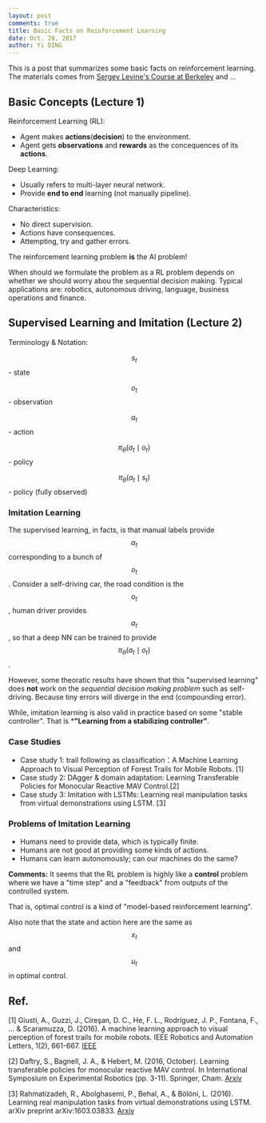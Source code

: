 ```yaml
--- 
layout: post
comments: true
title: Basic Facts on Reinforcement Learning
date: Oct. 20, 2017
author: Yi DING
---
```


This is a post that summarizes some basic facts on reinforcement learning. The materials comes from [Sergey Levine's Course at Berkeley](http://rll.berkeley.edu/deeprlcourse/) and ...

## Basic Concepts (Lecture 1)
Reinforcement Learning (RL):
* Agent makes **actions**(**decision**) to the environment.
* Agent gets **observations** and **rewards** as the concequences of its **actions**.

Deep Learning:
* Usually refers to multi-layer neural network.
* Provide **end to end** learning (not manually pipeline).

Characteristics:
* No direct supervision.
* Actions have consequences.
* Attempting, try and gather errors.

The reinforcement learning problem **is** the AI problem!

When should we formulate the problem as a RL problem depends on whether we should worry abou the sequential decision making. Typical applications are: robotics, autonomous driving, language, business operations and finance.

## Supervised Learning and Imitation (Lecture 2)
Terminology & Notation:

$$s_t$$ - state

$$o_t$$ - observation

$$a_t$$ - action

$$\pi_\theta(a_t \mid o_t)$$ - policy

$$\pi_\theta(a_t \mid s_t)$$ - policy (fully observed)

### Imitation Learning
The supervised learning, in facts, is that manual labels provide $$a_t$$ corresponding to a bunch of $$o_t$$. Consider a self-driving car, the road condition is the $$o_t$$, human driver provides $$a_t$$, so that a deep NN can be trained to provide $$\pi_\theta(a_t \mid o_t)$$.

However, some theoratic results have shown that this "supervised learning" does **not** work on the *sequential decision making problem* such as self-driving. Because tiny errors will diverge in the end (compounding error).

While, imitation learning is also valid in practice based on some "stable controller". That is ***"Learning from a stabilizing controller"**.

### Case Studies

* Case study 1: trail following as classification：A Machine Learning Approach to Visual Perception of Forest Trails for Mobile Robots. [1]
* Case study 2: DAgger & domain adaptation: Learning Transferable Policies for Monocular Reactive MAV Control.[2]
* Case study 3: Imitation with LSTMs: Learning real manipulation tasks from virtual demonstrations using LSTM. [3]

### Problems of Imitation Learning
* Humans need to provide data, which is typically finite.
* Humans are not good at providing some kinds of actions.
* Humans can learn autonomously; can our machines do the same?

**Comments:**
It seems that the RL problem is highly like a **control** problem where we have a "time step" and a "feedback" from outputs of the controlled system.

That is, optimal control is a kind of "model-based reinforcement learning".

Also note that the state and action here are the same as $$x_t$$ and $$u_t$$ in optimal control.


## Ref.
[1] Giusti, A., Guzzi, J., Cireşan, D. C., He, F. L., Rodríguez, J. P., Fontana, F., ... & Scaramuzza, D. (2016). A machine learning approach to visual perception of forest trails for mobile robots. IEEE Robotics and Automation Letters, 1(2), 661-667. [IEEE](http://ieeexplore.ieee.org.ezp1.lib.umn.edu/stamp/stamp.jsp?tp=&arnumber=7358076)

[2] Daftry, S., Bagnell, J. A., & Hebert, M. (2016, October). Learning transferable policies for monocular reactive MAV control. In International Symposium on Experimental Robotics (pp. 3-11). Springer, Cham. [Arxiv](https://arxiv.org/pdf/1608.00627.pdf)

[3] Rahmatizadeh, R., Abolghasemi, P., Behal, A., & Bölöni, L. (2016). Learning real manipulation tasks from virtual demonstrations using LSTM. arXiv preprint arXiv:1603.03833. [Arxiv](https://arxiv.org/pdf/1603.03833.pdf)
